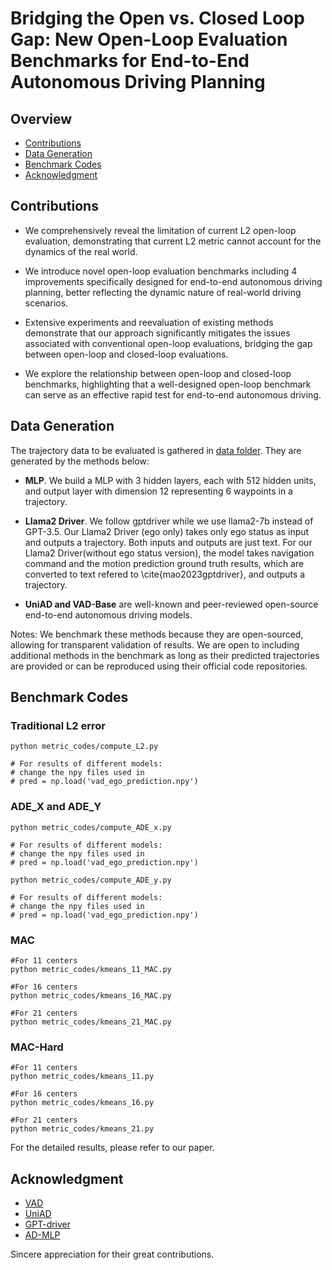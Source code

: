 
# Bridging the Open vs. Closed Loop Gap: New Open-Loop Evaluation Benchmarks for End-to-End Autonomous Driving Planning

## Overview
- [Contributions](#Contributions)
- [Data Generation](#data-generation)
- [Benchmark Codes](#benchmark-codes)
- [Acknowledgment](#acknowledgment)

## Contributions
* We comprehensively reveal the limitation of current L2 open-loop evaluation, demonstrating that current L2 metric cannot account for the dynamics of the real world.

* We introduce novel open-loop evaluation benchmarks including 4 improvements specifically designed for end-to-end autonomous driving planning, better reflecting the dynamic nature of real-world driving scenarios.

* Extensive experiments and reevaluation of existing methods demonstrate that our approach significantly mitigates the issues associated with conventional open-loop evaluations, bridging the gap between open-loop and closed-loop evaluations.

* We explore the relationship between open-loop and closed-loop benchmarks, highlighting that a well-designed open-loop benchmark can serve as an effective rapid test for end-to-end autonomous driving.

## Data Generation

The trajectory data to be evaluated is gathered in [data folder](data). They are generated by the methods below:

* **MLP**. We build a MLP with 3 hidden layers, each with 512 hidden units, and output layer with dimension 12 representing 6 waypoints in a trajectory.

* **Llama2 Driver**. We follow gptdriver while we use llama2-7b instead of GPT-3.5. Our Llama2 Driver (ego only) takes only ego status as input and outputs a trajectory. Both inputs and outputs are just text. For our Llama2 Driver(without ego status version), the model takes navigation command and the motion prediction ground truth results, which are converted to text refered to \cite{mao2023gptdriver}, and outputs a trajectory. 

* **UniAD and VAD-Base** are well-known and peer-reviewed open-source end-to-end autonomous driving models.

Notes: We benchmark these methods because they are open-sourced, allowing for transparent validation of results. We are open to including additional methods in the benchmark as long as their predicted trajectories are provided or can be reproduced using their official code repositories.

## Benchmark Codes

### Traditional L2 error
```shell
python metric_codes/compute_L2.py

# For results of different models:
# change the npy files used in
# pred = np.load('vad_ego_prediction.npy') 
```

### ADE_X and ADE_Y
```shell
python metric_codes/compute_ADE_x.py

# For results of different models:
# change the npy files used in
# pred = np.load('vad_ego_prediction.npy') 
```

```shell
python metric_codes/compute_ADE_y.py

# For results of different models:
# change the npy files used in
# pred = np.load('vad_ego_prediction.npy') 
```

### MAC
```shell
#For 11 centers
python metric_codes/kmeans_11_MAC.py

#For 16 centers
python metric_codes/kmeans_16_MAC.py

#For 21 centers
python metric_codes/kmeans_21_MAC.py
```


### MAC-Hard

```shell
#For 11 centers
python metric_codes/kmeans_11.py

#For 16 centers
python metric_codes/kmeans_16.py

#For 21 centers
python metric_codes/kmeans_21.py
```

For the detailed results, please refer to our paper.

## Acknowledgment
- [VAD](https://github.com/hustvl/VAD)
- [UniAD](https://github.com/OpenDriveLab/UniAD)
- [GPT-driver](https://github.com/PointsCoder/GPT-Driver)
- [AD-MLP](https://github.com/E2E-AD/AD-MLP)

Sincere appreciation for their great contributions.